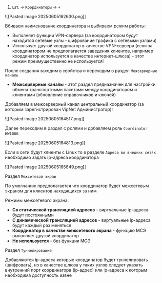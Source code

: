 1. `ЦУС` -> `Координаторы` -> `+`

![[Pasted image 20250605162630.png]]

Вбиваем наименование координатора и выбираем режим работы:
- Выполняет функции VPN-сервера (за координатором будут находится сетевые узлы - шифрование трафика с сетевыми узлами)
- Использует другой координатор в качестве VPN-сервера (если за координатором не предполагается заведения клиентов, например координатор используется в качестве интернет-шлюза) - этот режим преимущественно не используется!

После создания заходим в свойства и переходим в раздел `Межсерверные каналы`

- **Межсерверные каналы** - этот раздел предназначен для настройки обмена транспортными пакетами между координатором и клиентами (обновление справочников и ключей)

Добавляем в межсерверный канал центральный координатор (за которым зарегистрирован VipNet Администратор)!

![[Pasted image 20250605164517.png]]

Далее переходим в раздел с ролями и добавляем роль `Coordinator HW1000`:

![[Pasted image 20250605164813.png]]

Если в сети будут клиенты с Linux то в разделе `Адреса во внешних сетях` необходимо задать ip-адреса координатора

![[Pasted image 20250605165649.png]]

Раздел `Межсетевой экран`

По умолчанию предполагается что координатор будет межсетевым экраном для клиентов находящихся за ним

Режимы межсетевого экрана:
- **Со статической трансляцией адресов** - виртуальные ip-адреса будут постоянными
- **С динамической трансляцией адресов** - виртуальные ip-адреса будут каждый раз меняться
- **Координатор в качестве межсетевого экрана** - функцию МСЭ выполняет другой координатор
- **Не используется** - без функции МСЭ

Раздел `Туннелирование`

Добавляются ip-адреса которые координатор будет туннелировать (шифровать), но в качестве шлюза у таких узлов следует указать внутренний порт координатора (ip-адрес) или ip-адреса к которым необходима доступность извне  

